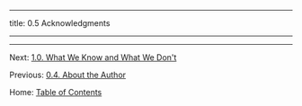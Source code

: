 ----------

title: 0.5 Acknowledgments

----------



----------

Next: [1.0. What We Know and What We Don't](../ch01/1.0_what_we_know.md)

Previous: [0.4. About the Author](0.4_about_the_author.md)

Home: [Table of Contents](../README.md)

